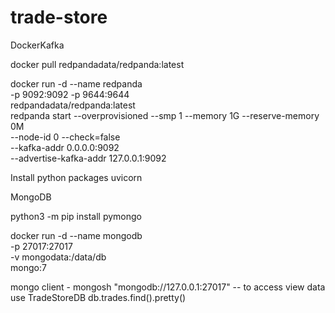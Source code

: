 # trade-store

DockerKafka 

docker pull redpandadata/redpanda:latest

docker run -d --name redpanda \
  -p 9092:9092 -p 9644:9644 \
  redpandadata/redpanda:latest \
  redpanda start --overprovisioned --smp 1 --memory 1G --reserve-memory 0M \
  --node-id 0 --check=false \
  --kafka-addr 0.0.0.0:9092 \
  --advertise-kafka-addr 127.0.0.1:9092




Install python packages 
uvicorn





MongoDB

python3 -m pip install pymongo

docker run -d --name mongodb \
  -p 27017:27017 \
  -v mongodata:/data/db \
  mongo:7


mongo client - mongosh "mongodb://127.0.0.1:27017" -- to access view data
use TradeStoreDB
db.trades.find().pretty()
